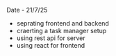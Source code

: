 Date - 21/7/25 
 - seprating frontend and  backend 
 - craerting a task manager setup 
 - using rest api for server 
 - using react for frontend 
 